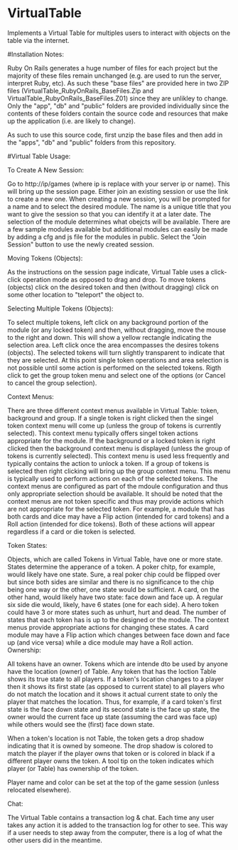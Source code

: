 # VirtualTable
Implements a Virtual Table for multiples users to interact with objects on the table via the internet.

#Installation Notes:

Ruby On Rails generates a huge number of files for each project but the majority of these files remain unchanged (e.g. are used to run the server, interpret Ruby, etc). As such these "base files" are provided here in two ZIP files (VirtualTable_RubyOnRails_BaseFiles.Zip and VirtualTable_RubyOnRails_BaseFiles.Z01) since they are unlikley to change. Only the "app", "db" and "public" folders are provided individually since the contents of these folders contain the source code and resources that make up the application (i.e. are likely to change).

As such to use this source code, first unzip the base files and then add in the "apps", "db" and "public" folders from this repository.

#Virtual Table Usage:

To Create A New Session:

Go to http://ip/games (where ip is replace with your server ip or name). This will bring up the session page. Either join an existing session or use the link to create a new one. When creating a new session, you will be prompted for a name and to select the desired module. The name is a unique title that you want to give the session so that you can identify it at a later date. The selection of the module determines what obejcts will be available. There are a few sample modules available but additional modules can easily be made by adding a cfg and js file for the modules in public. Select the "Join Session" button to use the newly created session.

Moving Tokens (Objects):

As the instructions on the session page indicate, Virtual Table uses a click-click operation mode as opposed to drag and drop. To move tokens (objects) click on the desired token and then (without dragging) click on some other location to "teleport" the object to.

Selecting Multiple Tokens (Objects):

To select multiple tokens, left click on any background portion of the module (or any locked token) and then, without dragging, move the mouse to the right and down. This will show a yellow rectangle indicating the selection area. Left click once the area encompasses the desires tokens (objects). The selected tokens will turn slightly transparent to indicate that they are selected. At this point single token operations and area selection is not possible until some action is performed on the selected tokens. Rigth click to get the group token menu and select one of the options (or Cancel to cancel the group selection).

Context Menus:

There are three different context menus available in Virtual Table: token, background and group. If a single token is right clicked then the singel token context menu will come up (unless the group of tokens is currently selected). This context menu typically offers singel token actions appropriate for the module. If the background or a locked token is right clicked then the background context menu is displayed (unless the group of tokens is currently selected). This context menu is used less frequently and typically contains the action to unlock a token. If a group of tokens is selected then right clicking will bring up the group context menu. This menu is typically used to perform actions on each of the selected tokens. The context menus are configured as part of the mdoule configuration and thus only appropriate selection should be available. It should be noted that the context menus are not token specific and thus may provide actions which are not appropriate for the selected token. For example, a module that has both cards and dice may have a Flip action (intended for card tokens) and a Roll action (intended for dice tokens). Both of these actions will appear regardless if a card or die token is selected.  

Token States:

Objects, which are called Tokens in Virtual Table, have one or more state. States determine the apperance of a token. A poker chitp, for example, would likely have one state. Sure, a real poker chip could be flipped over but since both sides are similar and there is no significance to the chip being one way or the other, one state would be sufficient. A card, on the other hand, would likely have two state: face down and face up. A regular six side die would, likely, have 6 states (one for each side). A hero token could have 3 or more states such as unhurt, hurt and dead. The number of states that each token has is up to the designed or the module. The context menus provide appropriate actions for changing these states. A card module may have a Flip action which changes between face down and face up (and vice versa) while a dice module may have a Roll action.   
Ownership:

All tokens have an owner. Tokens which are intende dto be used by anyone have the location (owner) of Table. Any token that has the loction Table shows its true state to all players. If a token's location changes to a player then it shows its first state (as opposed to current state) to all players who do not match the location and it shows it actual current state to only the player that matches the location. Thus, for example, if a card token's first state is the face down state and its second state is the face up state, the owner would the current face up state (assuming the card was face up) while others would see the (first) face down state.

When a token's location is not Table, the token gets a drop shadow indicating that it is owned by someone. The drop shadow is colored to match the player if the player owns that token or is colored in black if a different player owns the token. A tool tip on the token indicates which player (or Table) has ownership of the token.

Player name and color can be set at the top of the game session (unless relocated elsewhere).  

Chat:

The Virtual Table contains a transaction log & chat. Each time any user takes any action it is added to the transaction log for other to see. This way if a user needs to step away from the computer, there is a log of what the other users did in the meantime.


 
